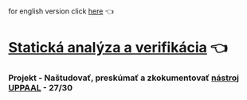for english version click [here](README-en.md) :point_left:

# [Statická analýza a verifikácia](https://www.fit.vut.cz/study/course/13919/.cs) :point_left:

### Projekt - Naštudovať, preskúmať a zkokumentovať [nástroj UPPAAL](https://uppaal.org/) - 27/30